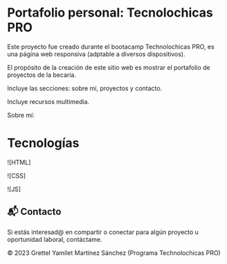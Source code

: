 # Portafolio personal: Tecnolochicas PRO

Este proyecto fue creado durante el bootacamp Technolochicas PRO, es una página web responsiva (adptable a diversos dispositivos).

El propósito de la creación de este sitio web es mostrar el portafolio de proyectos de la becaria.

Incluye las secciones: sobre mí, proyectos y contacto.

Incluye recursos multimedia.


Sobre mí:

# Tecnologías

![HTML]

![CSS]

![JS]

## 📬 Contacto

Si estás interesad@ en compartir o conectar para algún proyecto u oportunidad laboral, contáctame.

<a href="https://instagram.com/yamy_217?igshid=OGQ5ZDc2ODk2ZA=="></a>

© 2023 Grettel Yamilet Martínez Sánchez (Programa Technolochicas PRO)
